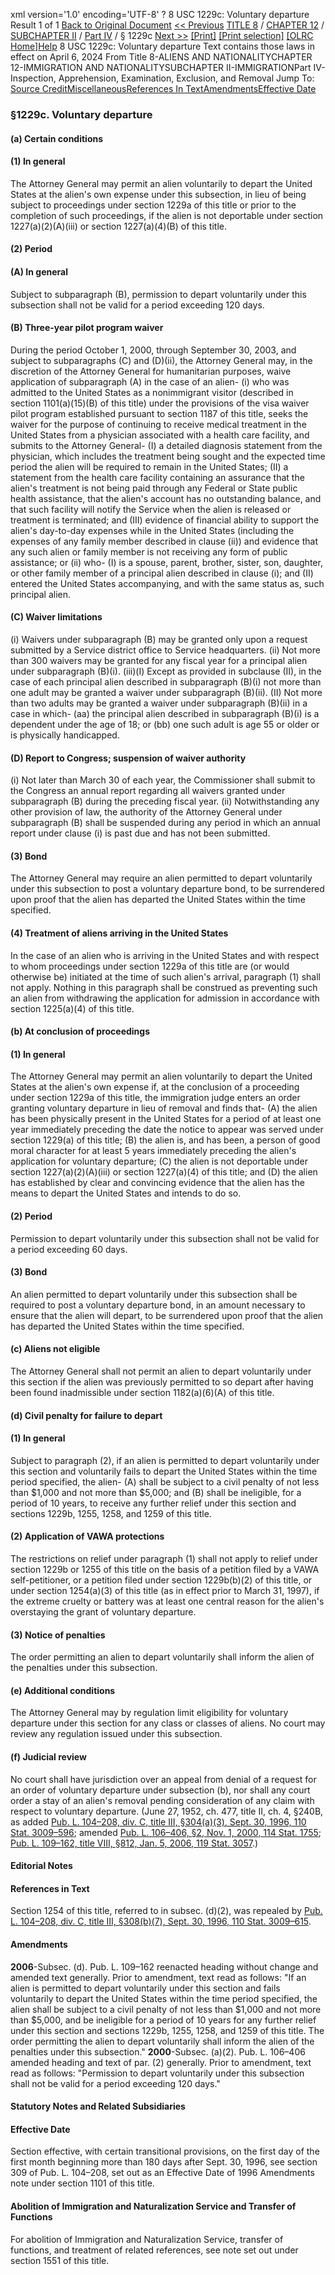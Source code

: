 xml version='1.0' encoding='UTF-8' ?
8 USC 1229c: Voluntary departure
 Result 1 of 1
[Back to Original Document](/view.xhtml;jsessionid=9275903D416EE92F101EB8EA9E1D5023)
[<< Previous](#)
 [TITLE 8](/view.xhtml;jsessionid=9275903D416EE92F101EB8EA9E1D5023?req=granuleid%3AUSC-prelim-title8&saved=%7CZ3JhbnVsZWlkOlVTQy1wcmVsaW0tdGl0bGU4LXNlY3Rpb24xMjI5Yw%3D%3D%7C%7C%7C0%7Cfalse%7Cprelim&edition=prelim) / [CHAPTER 12](/view.xhtml;jsessionid=9275903D416EE92F101EB8EA9E1D5023?req=granuleid%3AUSC-prelim-title8-chapter12&saved=%7CZ3JhbnVsZWlkOlVTQy1wcmVsaW0tdGl0bGU4LXNlY3Rpb24xMjI5Yw%3D%3D%7C%7C%7C0%7Cfalse%7Cprelim&edition=prelim) / [SUBCHAPTER II](/view.xhtml;jsessionid=9275903D416EE92F101EB8EA9E1D5023?req=granuleid%3AUSC-prelim-title8-chapter12-subchapter2&saved=%7CZ3JhbnVsZWlkOlVTQy1wcmVsaW0tdGl0bGU4LXNlY3Rpb24xMjI5Yw%3D%3D%7C%7C%7C0%7Cfalse%7Cprelim&edition=prelim) / [Part IV](/view.xhtml;jsessionid=9275903D416EE92F101EB8EA9E1D5023?req=granuleid%3AUSC-prelim-title8-chapter12-subchapter2-part4&saved=%7CZ3JhbnVsZWlkOlVTQy1wcmVsaW0tdGl0bGU4LXNlY3Rpb24xMjI5Yw%3D%3D%7C%7C%7C0%7Cfalse%7Cprelim&edition=prelim) / § 1229c
 [Next >>](#)
[[Print]](#)
 [[Print selection]](#)
[[OLRC Home]](/browse.xhtml;jsessionid=9275903D416EE92F101EB8EA9E1D5023)[Help](/navHelp.xhtml;jsessionid=9275903D416EE92F101EB8EA9E1D5023)
8 USC 1229c: Voluntary departure
Text contains those laws in effect on April 6, 2024
From Title 8-ALIENS AND NATIONALITYCHAPTER 12-IMMIGRATION AND NATIONALITYSUBCHAPTER II-IMMIGRATIONPart IV-Inspection, Apprehension, Examination, Exclusion, and Removal
Jump To: [Source Credit](#sourcecredit)[Miscellaneous](#miscellaneous-note)[References In Text](#referenceintext-note)[Amendments](#amendment-note)[Effective Date](#effectivedate-note)
### §1229c. Voluntary departure
#### (a) Certain conditions
#### (1) In general
The Attorney General may permit an alien voluntarily to depart the United States at the alien's own expense under this subsection, in lieu of being subject to proceedings under section 1229a of this title or prior to the completion of such proceedings, if the alien is not deportable under section 1227(a)(2)(A)(iii) or section 1227(a)(4)(B) of this title.
#### (2) Period
#### (A) In general
Subject to subparagraph (B), permission to depart voluntarily under this subsection shall not be valid for a period exceeding 120 days.
#### (B) Three-year pilot program waiver
During the period October 1, 2000, through September 30, 2003, and subject to subparagraphs (C) and (D)(ii), the Attorney General may, in the discretion of the Attorney General for humanitarian purposes, waive application of subparagraph (A) in the case of an alien-
(i) who was admitted to the United States as a nonimmigrant visitor (described in section 1101(a)(15)(B) of this title) under the provisions of the visa waiver pilot program established pursuant to section 1187 of this title, seeks the waiver for the purpose of continuing to receive medical treatment in the United States from a physician associated with a health care facility, and submits to the Attorney General-
(I) a detailed diagnosis statement from the physician, which includes the treatment being sought and the expected time period the alien will be required to remain in the United States;
(II) a statement from the health care facility containing an assurance that the alien's treatment is not being paid through any Federal or State public health assistance, that the alien's account has no outstanding balance, and that such facility will notify the Service when the alien is released or treatment is terminated; and
(III) evidence of financial ability to support the alien's day-to-day expenses while in the United States (including the expenses of any family member described in clause (ii)) and evidence that any such alien or family member is not receiving any form of public assistance; or
(ii) who-
(I) is a spouse, parent, brother, sister, son, daughter, or other family member of a principal alien described in clause (i); and
(II) entered the United States accompanying, and with the same status as, such principal alien.
#### (C) Waiver limitations
(i) Waivers under subparagraph (B) may be granted only upon a request submitted by a Service district office to Service headquarters.
(ii) Not more than 300 waivers may be granted for any fiscal year for a principal alien under subparagraph (B)(i).
(iii)(I) Except as provided in subclause (II), in the case of each principal alien described in subparagraph (B)(i) not more than one adult may be granted a waiver under subparagraph (B)(ii).
(II) Not more than two adults may be granted a waiver under subparagraph (B)(ii) in a case in which-
(aa) the principal alien described in subparagraph (B)(i) is a dependent under the age of 18; or
(bb) one such adult is age 55 or older or is physically handicapped.
#### (D) Report to Congress; suspension of waiver authority
(i) Not later than March 30 of each year, the Commissioner shall submit to the Congress an annual report regarding all waivers granted under subparagraph (B) during the preceding fiscal year.
(ii) Notwithstanding any other provision of law, the authority of the Attorney General under subparagraph (B) shall be suspended during any period in which an annual report under clause (i) is past due and has not been submitted.
#### (3) Bond
The Attorney General may require an alien permitted to depart voluntarily under this subsection to post a voluntary departure bond, to be surrendered upon proof that the alien has departed the United States within the time specified.
#### (4) Treatment of aliens arriving in the United States
In the case of an alien who is arriving in the United States and with respect to whom proceedings under section 1229a of this title are (or would otherwise be) initiated at the time of such alien's arrival, paragraph (1) shall not apply. Nothing in this paragraph shall be construed as preventing such an alien from withdrawing the application for admission in accordance with section 1225(a)(4) of this title.
#### (b) At conclusion of proceedings
#### (1) In general
The Attorney General may permit an alien voluntarily to depart the United States at the alien's own expense if, at the conclusion of a proceeding under section 1229a of this title, the immigration judge enters an order granting voluntary departure in lieu of removal and finds that-
(A) the alien has been physically present in the United States for a period of at least one year immediately preceding the date the notice to appear was served under section 1229(a) of this title;
(B) the alien is, and has been, a person of good moral character for at least 5 years immediately preceding the alien's application for voluntary departure;
(C) the alien is not deportable under section 1227(a)(2)(A)(iii) or section 1227(a)(4) of this title; and
(D) the alien has established by clear and convincing evidence that the alien has the means to depart the United States and intends to do so.
#### (2) Period
Permission to depart voluntarily under this subsection shall not be valid for a period exceeding 60 days.
#### (3) Bond
An alien permitted to depart voluntarily under this subsection shall be required to post a voluntary departure bond, in an amount necessary to ensure that the alien will depart, to be surrendered upon proof that the alien has departed the United States within the time specified.
#### (c) Aliens not eligible
The Attorney General shall not permit an alien to depart voluntarily under this section if the alien was previously permitted to so depart after having been found inadmissible under section 1182(a)(6)(A) of this title.
#### (d) Civil penalty for failure to depart
#### (1) In general
Subject to paragraph (2), if an alien is permitted to depart voluntarily under this section and voluntarily fails to depart the United States within the time period specified, the alien-
(A) shall be subject to a civil penalty of not less than $1,000 and not more than $5,000; and
(B) shall be ineligible, for a period of 10 years, to receive any further relief under this section and sections 1229b, 1255, 1258, and 1259 of this title.
#### (2) Application of VAWA protections
The restrictions on relief under paragraph (1) shall not apply to relief under section 1229b or 1255 of this title on the basis of a petition filed by a VAWA self-petitioner, or a petition filed under section 1229b(b)(2) of this title, or under section 1254(a)(3) of this title (as in effect prior to March 31, 1997), if the extreme cruelty or battery was at least one central reason for the alien's overstaying the grant of voluntary departure.
#### (3) Notice of penalties
The order permitting an alien to depart voluntarily shall inform the alien of the penalties under this subsection.
#### (e) Additional conditions
The Attorney General may by regulation limit eligibility for voluntary departure under this section for any class or classes of aliens. No court may review any regulation issued under this subsection.
#### (f) Judicial review
No court shall have jurisdiction over an appeal from denial of a request for an order of voluntary departure under subsection (b), nor shall any court order a stay of an alien's removal pending consideration of any claim with respect to voluntary departure.
(June 27, 1952, ch. 477, title II, ch. 4, §240B, as added [Pub. L. 104–208, div. C, title III, §304(a)(3), Sept. 30, 1996, 110 Stat. 3009–596](/statviewer.htm?volume=110&page=3009-596); amended [Pub. L. 106–406, §2, Nov. 1, 2000, 114 Stat. 1755](/statviewer.htm?volume=114&page=1755); [Pub. L. 109–162, title VIII, §812, Jan. 5, 2006, 119 Stat. 3057](/statviewer.htm?volume=119&page=3057).)
#### **Editorial Notes**
#### References in Text
Section 1254 of this title, referred to in subsec. (d)(2), was repealed by [Pub. L. 104–208, div. C, title III, §308(b)(7), Sept. 30, 1996, 110 Stat. 3009–615](/statviewer.htm?volume=110&page=3009-615).
#### Amendments
**2006**-Subsec. (d). Pub. L. 109–162 reenacted heading without change and amended text generally. Prior to amendment, text read as follows: "If an alien is permitted to depart voluntarily under this section and fails voluntarily to depart the United States within the time period specified, the alien shall be subject to a civil penalty of not less than $1,000 and not more than $5,000, and be ineligible for a period of 10 years for any further relief under this section and sections 1229b, 1255, 1258, and 1259 of this title. The order permitting the alien to depart voluntarily shall inform the alien of the penalties under this subsection."
**2000**-Subsec. (a)(2). Pub. L. 106–406 amended heading and text of par. (2) generally. Prior to amendment, text read as follows: "Permission to depart voluntarily under this subsection shall not be valid for a period exceeding 120 days."
#### **Statutory Notes and Related Subsidiaries**
#### Effective Date
Section effective, with certain transitional provisions, on the first day of the first month beginning more than 180 days after Sept. 30, 1996, see section 309 of Pub. L. 104–208, set out as an Effective Date of 1996 Amendments note under section 1101 of this title.
#### Abolition of Immigration and Naturalization Service and Transfer of Functions
For abolition of Immigration and Naturalization Service, transfer of functions, and treatment of related references, see note set out under section 1551 of this title.
